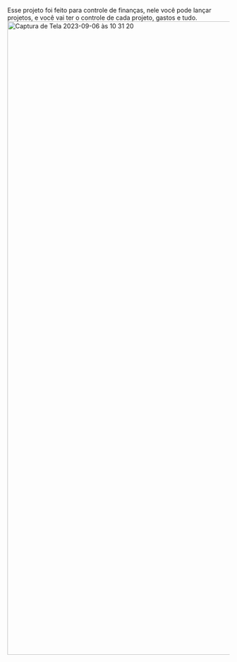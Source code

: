 Esse projeto foi feito para controle de finanças, nele você pode lançar projetos, e você vai ter o controle de cada projeto, gastos e tudo.
<img width="1436" alt="Captura de Tela 2023-09-06 às 10 31 20" src="https://github.com/Calebeer/projeto_empresa/assets/116415563/6ce55278-5f72-491a-97ce-9ef10c072165">

